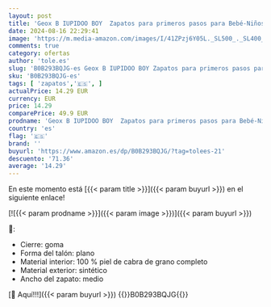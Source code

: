 ```yaml
---
layout: post
title: 'Geox B IUPIDOO BOY  Zapatos para primeros pasos para Bebé-Niños  ROYAL/NAVY  18 EU'
date: 2024-08-16 22:29:41
image: 'https://m.media-amazon.com/images/I/41ZPzj6Y05L._SL500_._SL400_.jpg'
comments: true
category: ofertas
author: 'tole.es'
slug: 'B0B293BQJG-es Geox B IUPIDOO BOY Zapatos para primeros pasos para Bebé-...'
sku: 'B0B293BQJG-es'
tags: [ 'zapatos','🇪🇸', ]
actualPrice: 14.29 EUR
currency: EUR
price: 14.29
comparePrice: 49.9 EUR
prodname: 'Geox B IUPIDOO BOY  Zapatos para primeros pasos para Bebé-Niños  ROYAL/NAVY  18 EU'
country: 'es'
flag: '🇪🇸'
brand: ''
buyurl: 'https://www.amazon.es/dp/B0B293BQJG/?tag=tolees-21'
descuento: '71.36'
average: '14.29'
---
```


En este momento está [{{< param title >}}]({{< param buyurl >}}) en el siguiente enlace!

[![{{< param prodname >}}]({{< param image >}})]({{< param buyurl >}})

🔎:

- Cierre: goma
- Forma del talón: plano
- Material interior: 100 % piel de cabra de grano completo
- Material exterior: sintético
- Ancho del zapato: medio

[🛒 Aquí!!!]({{< param buyurl >}})
{{<world>}}B0B293BQJG{{</world>}}
